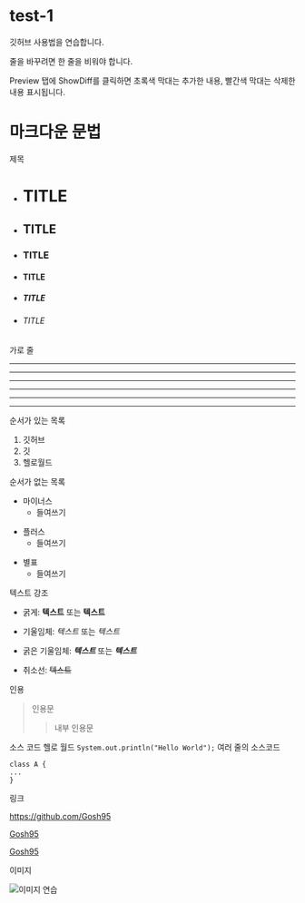 # test-1
깃허브 사용법을 연습합니다.

줄을 바꾸려면 한 줄을 비워야 합니다.

Preview 탭에 ShowDiff를 클릭하면 초록색 막대는 추가한 내용, 빨간색 막대는 삭제한 내용 표시됩니다.

# 마크다운 문법
제목 
- # TITLE
- ## TITLE
- ### TITLE
- #### TITLE
- ##### TITLE
- ###### TITLE

가로 줄

---

----------

- - -

***

****************

* * *

순서가 있는 목록
1. 깃허브
2. 깃
3. 헬로월드

순서가 없는 목록
- 마이너스
  - 들여쓰기
+ 플러스
  + 들여쓰기
* 별표
  *  들여쓰기

텍스트 강조
- 굵게: **텍스트** 또는 __텍스트__

- 기울임체: *텍스트* 또는 _텍스트_

- 굵은 기울임체: ***텍스트*** 또는 ___텍스트___

- 취소선: ~~텍스트~~

인용
> 인용문
>> 내부 인용문

소스 코드
헬로 월드 `System.out.println("Hello World");`
여러 줄의 소스코드
```
class A {
...
}
```

링크

<https://github.com/Gosh95>

[Gosh95](https://github.com/Gosh95)

[Gosh95](https://github.com/Gosh95, "나의 깃허브")

이미지

![이미지 연습]()

